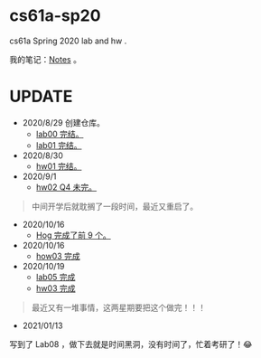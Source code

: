 # cs61a-sp20

cs61a Spring 2020 lab and hw .

我的笔记：[Notes](https://cs.weijiew.com/book/cs61a/ch0.html) 。

# UPDATE

* 2020/8/29 创建仓库。
  * [lab00 完结。](https://cs.weijiew.com/book/cs61a/lab00.html) 
  * [lab01 完结。](https://cs.weijiew.com/book/cs61a/lab01.html) 
* 2020/8/30 
  * [hw01 完结。](https://cs.weijiew.com/book/cs61a/hw01.html)
* 2020/9/1
  * [hw02 Q4 未完。](https://cs.weijiew.com/book/cs61a/hw02.html)

> 中间开学后就耽搁了一段时间，最近又重启了。

* 2020/10/16
  * [Hog 完成了前 9 个。](https://cs.weijiew.com/book/cs61a/hog.html)
* 2020/10/16
  * [how03 完成](https://cs.weijiew.com/book/cs61a/hw03.html)
* 2020/10/19
  * [lab05 完成](https://cs.weijiew.com/book/cs61a/lab05.html)
  * [hw03  完成](https://cs.weijiew.com/book/cs61a/hw03.html)

> 最近又有一堆事情，这两星期要把这个做完！！！


* 2021/01/13

写到了 Lab08 ，做下去就是时间黑洞，没有时间了，忙着考研了！😂
